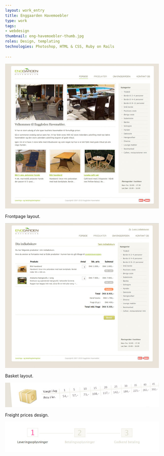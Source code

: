 ```yaml
---
layout: work_entry
title: Enggaarden Havemoebler
type: work
tags:
- webdesign
thumbnail: eng-havemoebler-thumb.jpg
roles: Design, templating
technologies: Photoshop, HTML & CSS, Ruby on Rails

---
```


<p><img src="/assets/images/work/2010-06-22_havemoebler-frontpage.jpg" class="illustration" title="Screenshot 1" alt="Screenshot 1" /></p>
<p class="description">Frontpage layout.</p>

<p><img src="/assets/images/work/2010-06-22_havemoebler-basket.jpg" class="illustration" title="Screenshot 2" alt="Screenshot 2" /></p>
<p class="description">Basket layout.</p>

<p><img src="/assets/images/work/2010-06-22_fraight_illustration.jpg" class="illustration" title="Screenshot 3" alt="Screenshot 3" /></p>
<p class="description">Freight prices design.</p>

<p><img src="/assets/images/work/2010-06-22_havemoebler_4.jpg" class="illustration" title="Screenshot 4" alt="Screenshot 4" /></p>

